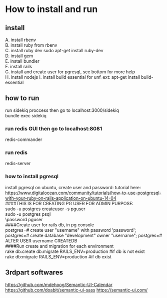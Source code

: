 # How to install and run  
  
## install  
A. install rbenv  
B. install ruby from rbenv  
C. install ruby dev sudo apt-get install ruby-dev  
D. install gem  
E. install bundler  
F. install rails  
G. install and create user for pgresql, see bottom for more help  
H. install nodejs
I. install build essential for unf_ext: apt-get install build-essential

  
## how to run  
run sidekiq proccess then go to localhost:3000/sidekiq  
bundle exec sidekiq  
  
### run redis GUI then go to localhost:8081  
redis-commander  
  
### run redis  
redis-server  

### how to install pgresql  
install pgresql on ubuntu, create user and password: tutorial here: https://www.digitalocean.com/community/tutorials/how-to-use-postgresql-with-your-ruby-on-rails-application-on-ubuntu-14-04  
####THIS IS FOR CREATING PG USER FOR ADMIN PURPOSE:  
sudo -u postgres createuser -s pguser  
sudo -u postgres psql  
\password pguser  
####Create user for rails db, in pg console  
postgres=# create user "username" with password 'password';  
postgres=# create database "development" owner "username"; 
postgres=# ALTER USER username CREATEDB  
####Run create and migration for each environment  
rake db:create db:migrate RAILS_ENV=production  #if db is not exist  
rake db:migrate RAILS_ENV=production #if db exist  
  
  
  
## 3rdpart softwares  
https://github.com/mdehoog/Semantic-UI-Calendar
https://github.com/doabit/semantic-ui-sass
https://semantic-ui.com/
  